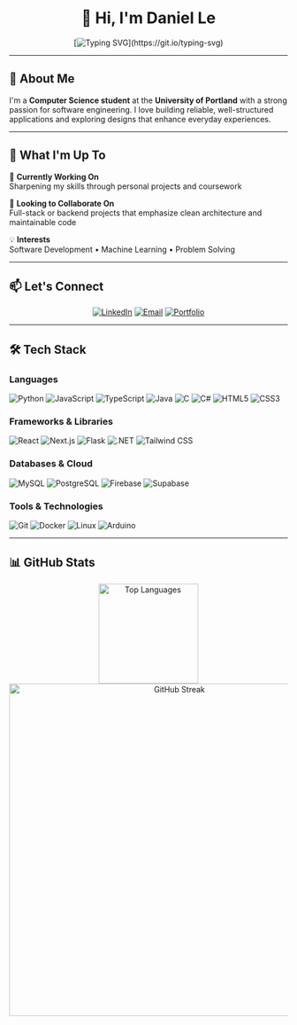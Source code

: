 <div align="center">
  
# 👋 Hi, I'm Daniel Le

[![Typing SVG](https://readme-typing-svg.herokuapp.com?font=Fira+Code&size=22&duration=3000&pause=1000&color=2E9EF7&center=true&vCenter=true&width=600&lines=Computer+Science+Student;Software+Engineering;Full-Stack+Developer;)](https://git.io/typing-svg)

</div>

---

## 🚀 About Me

I'm a **Computer Science student** at the **University of Portland** with a strong passion for software engineering. I love building reliable, well-structured applications and exploring designs that enhance everyday experiences.

---

## 🎯 What I'm Up To

🔭 **Currently Working On**  
Sharpening my skills through personal projects and coursework

👯 **Looking to Collaborate On**  
Full-stack or backend projects that emphasize clean architecture and maintainable code

💡 **Interests**  
Software Development • Machine Learning • Problem Solving

---

## 📫 Let's Connect

<div align="center">

[![LinkedIn](https://img.shields.io/badge/LinkedIn-0077B5?style=for-the-badge&logo=linkedin&logoColor=white)](https://linkedin.com/in/danie1-le)
[![Email](https://img.shields.io/badge/Email-D14836?style=for-the-badge&logo=gmail&logoColor=white)](mailto:le.daniel412@gmail.com)
[![Portfolio](https://img.shields.io/badge/Portfolio-000000?style=for-the-badge&logo=About.me&logoColor=white)](https://danie1le.github.io/)

</div>

---

## 🛠️ Tech Stack

### Languages
![Python](https://img.shields.io/badge/Python-3776AB?style=for-the-badge&logo=python&logoColor=white)
![JavaScript](https://img.shields.io/badge/JavaScript-F7DF1E?style=for-the-badge&logo=javascript&logoColor=black)
![TypeScript](https://img.shields.io/badge/TypeScript-007ACC?style=for-the-badge&logo=typescript&logoColor=white)
![Java](https://img.shields.io/badge/Java-ED8B00?style=for-the-badge&logo=openjdk&logoColor=white)
![C](https://img.shields.io/badge/C-00599C?style=for-the-badge&logo=c&logoColor=white)
![C#](https://img.shields.io/badge/C%23-239120?style=for-the-badge&logo=dotnet&logoColor=white)
![HTML5](https://img.shields.io/badge/HTML5-E34F26?style=for-the-badge&logo=html5&logoColor=white)
![CSS3](https://img.shields.io/badge/CSS3-1572B6?style=for-the-badge&logo=css3&logoColor=white)

### Frameworks & Libraries
![React](https://img.shields.io/badge/React-20232A?style=for-the-badge&logo=react&logoColor=61DAFB)
![Next.js](https://img.shields.io/badge/Next.js-000000?style=for-the-badge&logo=nextdotjs&logoColor=white)
![Flask](https://img.shields.io/badge/Flask-000000?style=for-the-badge&logo=flask&logoColor=white)
![.NET](https://img.shields.io/badge/.NET-512BD4?style=for-the-badge&logo=dotnet&logoColor=white)
![Tailwind CSS](https://img.shields.io/badge/Tailwind_CSS-38B2AC?style=for-the-badge&logo=tailwind-css&logoColor=white)

### Databases & Cloud
![MySQL](https://img.shields.io/badge/MySQL-4479A1?style=for-the-badge&logo=mysql&logoColor=white)
![PostgreSQL](https://img.shields.io/badge/PostgreSQL-316192?style=for-the-badge&logo=postgresql&logoColor=white)
![Firebase](https://img.shields.io/badge/Firebase-FFCA28?style=for-the-badge&logo=firebase&logoColor=black)
![Supabase](https://img.shields.io/badge/Supabase-3ECF8E?style=for-the-badge&logo=supabase&logoColor=white)

### Tools & Technologies
![Git](https://img.shields.io/badge/Git-F05032?style=for-the-badge&logo=git&logoColor=white)
![Docker](https://img.shields.io/badge/Docker-2496ED?style=for-the-badge&logo=docker&logoColor=white)
![Linux](https://img.shields.io/badge/Linux-FCC624?style=for-the-badge&logo=linux&logoColor=black)
![Arduino](https://img.shields.io/badge/Arduino-00979D?style=for-the-badge&logo=arduino&logoColor=white)

---

## 📊 GitHub Stats

<div align="center">
<img src="https://github-readme-stats.vercel.app/api/top-langs?username=danie1le&show_icons=true&theme=tokyonight&layout=compact&hide_border=true&bg_color=0D1117" alt="Top Languages" height="180"/>
<img src="https://github-readme-streak-stats.herokuapp.com/?user=danie1le&theme=tokyonight&hide_border=true&background=0D1117" alt="GitHub Streak" width="600"/>
</div>
